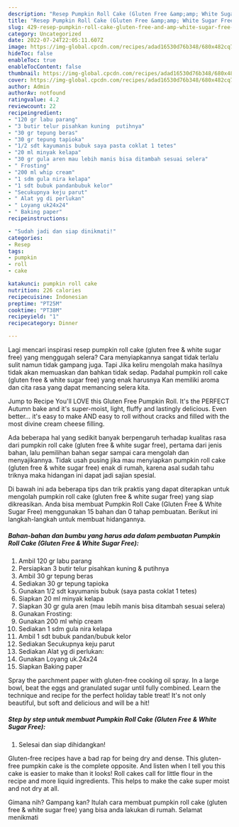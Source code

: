 ```yaml
---
description: "Resep Pumpkin Roll Cake (Gluten Free &amp;amp; White Sugar Free) yang Lezat"
title: "Resep Pumpkin Roll Cake (Gluten Free &amp;amp; White Sugar Free) yang Lezat"
slug: 429-resep-pumpkin-roll-cake-gluten-free-and-amp-white-sugar-free-yang-lezat
category: Uncategorized
date: 2022-07-24T22:05:11.607Z
image: https://img-global.cpcdn.com/recipes/adad16530d76b348/680x482cq70/pumpkin-roll-cake-gluten-free-white-sugar-free-foto-resep-utama.jpg
hideToc: false
enableToc: true
enableTocContent: false
thumbnail: https://img-global.cpcdn.com/recipes/adad16530d76b348/680x482cq70/pumpkin-roll-cake-gluten-free-white-sugar-free-foto-resep-utama.jpg
cover: https://img-global.cpcdn.com/recipes/adad16530d76b348/680x482cq70/pumpkin-roll-cake-gluten-free-white-sugar-free-foto-resep-utama.jpg
author: Admin
authorAv: notfound
ratingvalue: 4.2
reviewcount: 22
recipeingredient:
- "120 gr labu parang"
- "3 butir telur pisahkan kuning  putihnya"
- "30 gr tepung beras"
- "30 gr tepung tapioka"
- "1/2 sdt kayumanis bubuk saya pasta coklat 1 tetes"
- "20 ml minyak kelapa"
- "30 gr gula aren mau lebih manis bisa ditambah sesuai selera"
- " Frosting"
- "200 ml whip cream"
- "1 sdm gula nira kelapa"
- "1 sdt bubuk pandanbubuk kelor"
- "Secukupnya keju parut"
- " Alat yg di perlukan"
- " Loyang uk24x24"
- " Baking paper"
recipeinstructions:

- "Sudah jadi dan siap dinikmati!"
categories:
- Resep
tags:
- pumpkin
- roll
- cake

katakunci: pumpkin roll cake 
nutrition: 226 calories
recipecuisine: Indonesian
preptime: "PT25M"
cooktime: "PT38M"
recipeyield: "1"
recipecategory: Dinner

---
```



Lagi mencari inspirasi resep pumpkin roll cake (gluten free &amp; white sugar free) yang menggugah selera? Cara menyiapkannya sangat tidak terlalu sulit namun tidak gampang juga. Tapi Jika keliru mengolah maka hasilnya tidak akan memuaskan dan bahkan tidak sedap. Padahal pumpkin roll cake (gluten free &amp; white sugar free) yang enak harusnya Kan memiliki aroma dan cita rasa yang dapat memancing selera kita.


Jump to Recipe You&#39;ll LOVE this Gluten Free Pumpkin Roll. It&#39;s the PERFECT Autumn bake and it&#39;s super-moist, light, fluffy and lastingly delicious. Even better… it&#39;s easy to make AND easy to roll without cracks and filled with the most divine cream cheese filling.

Ada beberapa hal yang sedikit banyak berpengaruh terhadap kualitas rasa dari pumpkin roll cake (gluten free &amp; white sugar free), pertama dari jenis bahan, lalu pemilihan bahan segar sampai cara mengolah dan menyajikannya. Tidak usah pusing jika mau menyiapkan pumpkin roll cake (gluten free &amp; white sugar free) enak di rumah, karena asal sudah tahu triknya maka hidangan ini dapat jadi sajian spesial.


Di bawah ini ada beberapa tips dan trik praktis yang dapat diterapkan untuk mengolah pumpkin roll cake (gluten free &amp; white sugar free) yang siap dikreasikan. Anda bisa membuat Pumpkin Roll Cake (Gluten Free &amp; White Sugar Free) menggunakan 15 bahan dan 0 tahap pembuatan. Berikut ini langkah-langkah untuk membuat hidangannya.

<!--inarticleads1-->

##### Bahan-bahan dan bumbu yang harus ada dalam pembuatan Pumpkin Roll Cake (Gluten Free &amp; White Sugar Free):

1. Ambil 120 gr labu parang
1. Persiapkan 3 butir telur pisahkan kuning &amp; putihnya
1. Ambil 30 gr tepung beras
1. Sediakan 30 gr tepung tapioka
1. Gunakan 1/2 sdt kayumanis bubuk (saya pasta coklat 1 tetes)
1. Siapkan 20 ml minyak kelapa
1. Siapkan 30 gr gula aren (mau lebih manis bisa ditambah sesuai selera)
1. Gunakan  Frosting:
1. Gunakan 200 ml whip cream
1. Sediakan 1 sdm gula nira kelapa
1. Ambil 1 sdt bubuk pandan/bubuk kelor
1. Sediakan Secukupnya keju parut
1. Sediakan  Alat yg di perlukan:
1. Gunakan  Loyang uk.24x24
1. Siapkan  Baking paper


Spray the parchment paper with gluten-free cooking oil spray. In a large bowl, beat the eggs and granulated sugar until fully combined. Learn the technique and recipe for the perfect holiday table treat! It&#39;s not only beautiful, but soft and delicious and will be a hit! 

<!--inarticleads2-->

##### Step by step untuk membuat Pumpkin Roll Cake (Gluten Free &amp; White Sugar Free):


1. Selesai dan siap dihidangkan!

Gluten-free recipes have a bad rap for being dry and dense. This gluten-free pumpkin cake is the complete opposite. And listen when I tell you this cake is easier to make than it looks! Roll cakes call for little flour in the recipe and more liquid ingredients. This helps to make the cake super moist and not dry at all. 

Gimana nih? Gampang kan? Itulah cara membuat pumpkin roll cake (gluten free &amp; white sugar free) yang bisa anda lakukan di rumah. Selamat menikmati
